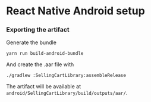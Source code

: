 # React Native Android setup

### Exporting the artifact

Generate the bundle
```
yarn run build-android-bundle
```

And create the .aar file with
```
./gradlew :SellingCartLibrary:assembleRelease
```

The artifact will be available at `android/SellingCartLibrary/build/outputs/aar/`.
